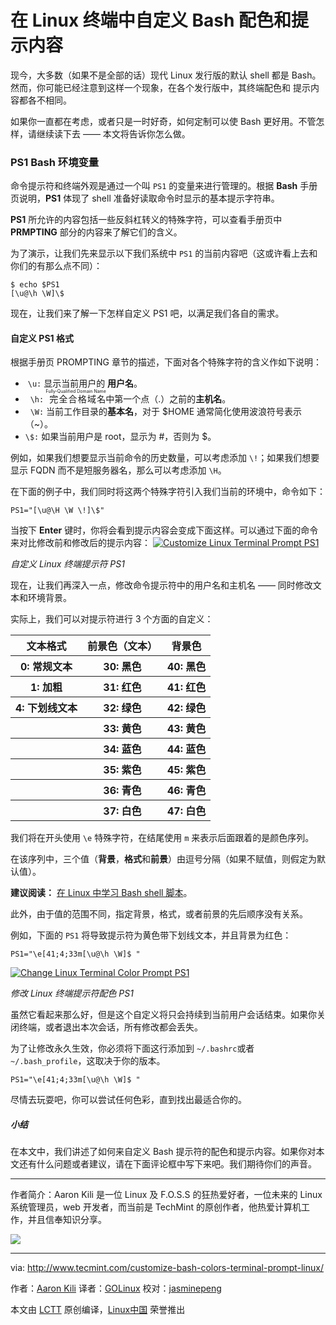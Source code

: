 在 Linux 终端中自定义 Bash 配色和提示内容
============================================================

现今，大多数（如果不是全部的话）现代 Linux 发行版的默认 shell 都是 Bash。然而，你可能已经注意到这样一个现象，在各个发行版中，其终端配色和 提示内容都各不相同。

如果你一直都在考虑，或者只是一时好奇，如何定制可以使 Bash 更好用。不管怎样，请继续读下去 —— 本文将告诉你怎么做。

### PS1 Bash 环境变量

命令提示符和终端外观是通过一个叫 `PS1` 的变量来进行管理的。根据 **Bash** 手册页说明，**PS1** 体现了 shell 准备好读取命令时显示的基本提示字符串。

**PS1** 所允许的内容包括一些反斜杠转义的特殊字符，可以查看手册页中 **PRMPTING** 部分的内容来了解它们的含义。

为了演示，让我们先来显示以下我们系统中 `PS1` 的当前内容吧（这或许看上去和你们的有那么点不同）：

```
$ echo $PS1
[\u@\h \W]\$
```

现在，让我们来了解一下怎样自定义 PS1 吧，以满足我们各自的需求。

#### 自定义 PS1 格式

根据手册页 PROMPTING 章节的描述，下面对各个特殊字符的含义作如下说明：

-  `\u:` 显示当前用户的 **用户名**。
-   `\h:` <ruby> 完全合格域名 <rt>Fully-Qualified Domain Name</rt></ruby>中第一个点（.）之前的**主机名**。
-   `\W:` 当前工作目录的**基本名**，对于 $HOME 通常简化使用波浪符号表示（~）。
-   `\$:` 如果当前用户是 root，显示为 #，否则为 $。

例如，如果我们想要显示当前命令的历史数量，可以考虑添加 `\!`；如果我们想要显示 FQDN 而不是短服务器名，那么可以考虑添加 `\H`。

在下面的例子中，我们同时将这两个特殊字符引入我们当前的环境中，命令如下：

```
PS1="[\u@\H \W \!]\$"
```

当按下 **Enter** 键时，你将会看到提示内容会变成下面这样。可以通过下面的命令来对比修改前和修改后的提示内容：
[
 ![Customize Linux Terminal Prompt PS1](http://www.tecmint.com/wp-content/uploads/2017/01/Customize-Linux-Terminal-Prompt.png) 
][1]

*自定义 Linux 终端提示符 PS1*

现在，让我们再深入一点，修改命令提示符中的用户名和主机名 —— 同时修改文本和环境背景。

实际上，我们可以对提示符进行 3 个方面的自定义：

<table>
        <tr>
            <th>文本格式</th>
            <th>前景色（文本）</th>
            <th>背景色 </th>
            </tr>
        <tr>
            <th>0: 常规文本</th>
            <th>30: 黑色</th>
            <th>40: 黑色</th>
        </tr>
        <tr>
            <th>1: 加粗</th>
            <th>31: 红色</th>
            <th>41: 红色</th>
        </tr>
        <tr>
            <th>4: 下划线文本</th>
            <th> 32: 绿色</th>
            <th>42: 绿色</th>
        </tr>
        <tr>
            <th></th>
            <th>33: 黄色</th>
            <th>43: 黄色</th>
        </tr>
        <tr>
            <th></th>
            <th>34: 蓝色</th>
            <th>44: 蓝色</th>
        </tr>
        <tr>
            <th></th>
            <th>35: 紫色</th>
            <th>45: 紫色</th>
        </tr>
        <tr>
            <th></th>
            <th>36: 青色</th>
            <th>46: 青色</th>
        </tr>
        <tr>
            <th></th>
            <th>37: 白色</th>
            <th>47: 白色</th>
        </tr>
    </table>

我们将在开头使用 `\e` 特殊字符，在结尾使用 `m` 来表示后面跟着的是颜色序列。

在该序列中，三个值（**背景**，**格式**和**前景**）由逗号分隔（如果不赋值，则假定为默认值）。

**建议阅读：** [在 Linux 中学习 Bash shell 脚本][2]。

此外，由于值的范围不同，指定背景，格式，或者前景的先后顺序没有关系。

例如，下面的 `PS1` 将导致提示符为黄色带下划线文本，并且背景为红色：


```
PS1="\e[41;4;33m[\u@\h \W]$ "
```
[
 ![Change Linux Terminal Color Prompt PS1](http://www.tecmint.com/wp-content/uploads/2017/01/Change-Linux-Terminal-Color-Prompt.png) 
][3]

*修改 Linux 终端提示符配色 PS1*

虽然它看起来那么好，但是这个自定义将只会持续到当前用户会话结束。如果你关闭终端，或者退出本次会话，所有修改都会丢失。

为了让修改永久生效，你必须将下面这行添加到 `~/.bashrc`或者 `~/.bash_profile`，这取决于你的版本。

```
PS1="\e[41;4;33m[\u@\h \W]$ "
```

尽情去玩耍吧，你可以尝试任何色彩，直到找出最适合你的。

##### 小结

在本文中，我们讲述了如何来自定义 Bash 提示符的配色和提示内容。如果你对本文还有什么问题或者建议，请在下面评论框中写下来吧。我们期待你们的声音。

--------------------------------------------------------------------------------

作者简介：Aaron Kili 是一位 Linux 及 F.O.S.S 的狂热爱好者，一位未来的 Linux 系统管理员，web 开发者，而当前是 TechMint 的原创作者，他热爱计算机工作，并且信奉知识分享。

![](http://1.gravatar.com/avatar/4e444ab611c7b8c7bcb76e58d2e82ae0?s=128&d=blank&r=g)

--------------------------------------------------------------------------------

via: http://www.tecmint.com/customize-bash-colors-terminal-prompt-linux/

作者：[Aaron Kili][a]
译者：[GOLinux](https://github.com/GOLinux)
校对：[jasminepeng](https://github.com/jasminepeng)

本文由 [LCTT](https://github.com/LCTT/TranslateProject) 原创编译，[Linux中国](https://linux.cn/) 荣誉推出

[a]:http://www.tecmint.com/author/aaronkili/
[1]:http://www.tecmint.com/wp-content/uploads/2017/01/Customize-Linux-Terminal-Prompt.png
[2]:http://www.tecmint.com/category/bash-shell/
[3]:http://www.tecmint.com/wp-content/uploads/2017/01/Change-Linux-Terminal-Color-Prompt.png
